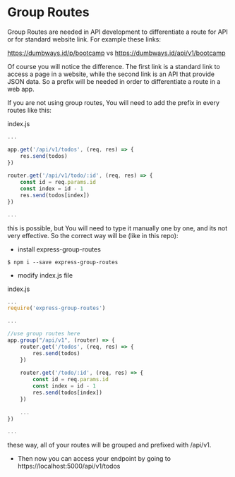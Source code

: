 # Group Routes

Group Routes are needed in API development to differentiate a route for API or for standard website link. For example these links:

https://dumbways.id/p/bootcamp
vs
https://dumbways.id/api/v1/bootcamp

Of course you will notice the difference. The first link is a standard link to access a page in a website, while the second link is an API that provide JSON data. So a prefix will be needed in order to differentiate a route in a web app.

If you are not using group routes, You will need to add the prefix in every routes like this:

index.js
```javascript
...

app.get('/api/v1/todos', (req, res) => {
    res.send(todos)
})
    
router.get('/api/v1/todo/:id', (req, res) => {
    const id = req.params.id
    const index = id - 1    
    res.send(todos[index])
})

...
```
this is possible, but You will need to type it manually one by one, and its not very effective. So the correct way will be (like in this repo):

- install express-group-routes 
```
$ npm i --save express-group-routes

```
- modify index.js file

index.js
```javascript
...
require('express-group-routes')

...

//use group routes here
app.group("/api/v1", (router) => {
    router.get('/todos', (req, res) => {
        res.send(todos)
    })
    
    router.get('/todo/:id', (req, res) => {
        const id = req.params.id
        const index = id - 1    
        res.send(todos[index])
    })
    
    ...
})

...
```

these way, all of your routes will be grouped and prefixed with /api/v1.

- Then now you can access your endpoint by going to https://localhost:5000/api/v1/todos